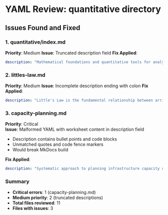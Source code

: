 # YAML Review: quantitative directory

## Issues Found and Fixed

### 1. quantitative/index.md
**Priority**: Medium
**Issue**: Truncated description field
**Fix Applied**: 
```yaml
description: "Mathematical foundations and quantitative tools for analyzing distributed systems performance and capacity"
```

### 2. littles-law.md
**Priority**: Medium
**Issue**: Incomplete description ending with colon
**Fix Applied**:
```yaml
description: "Little's Law is the fundamental relationship between arrival rate, service time, and queue length in any stable system"
```

### 3. capacity-planning.md
**Priority**: Critical  
**Issue**: Malformed YAML with worksheet content in description field
- Description contains bullet points and code blocks
- Unmatched quotes and code fence markers
- Would break MkDocs build

**Fix Applied**:
```yaml
description: "Systematic approach to planning infrastructure capacity using mathematical models and real-world usage patterns"
```

### Summary
- **Critical errors**: 1 (capacity-planning.md)
- **Medium priority**: 2 (truncated descriptions) 
- **Total files reviewed**: 11
- **Files with issues**: 3